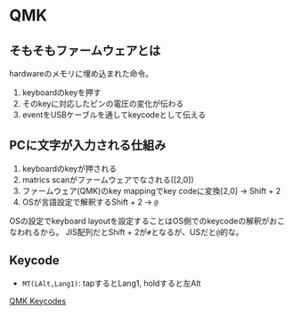 # QMK

## そもそもファームウェアとは

hardwareのメモリに埋め込まれた命令。

1. keyboardのkeyを押す
2. そのkeyに対応したピンの電圧の変化が伝わる
3. eventをUSBケーブルを通してkeycodeとして伝える


## PCに文字が入力される仕組み

1. keyboardのkeyが押される
2. matrics scanがファームウェアでなされる([2,0])
3. ファームウェア(QMK)のkey mappingでkey codeに変換[2,0] -> Shift + 2
4. OSが言語設定で解釈するShift + 2 -> `@`

OSの設定でkeyboard layoutを設定することはOS側でのkeycodeの解釈がおこなわれるから。
JIS配列だとShift + 2が`#`となるが、USだと`@`的な。


## Keycode

* `MT(LAlt,Lang1)`: tapするとLang1, holdすると左Alt

[QMK Keycodes](https://github.com/qmk/qmk_firmware/blob/master/docs/ja/keycodes.md)